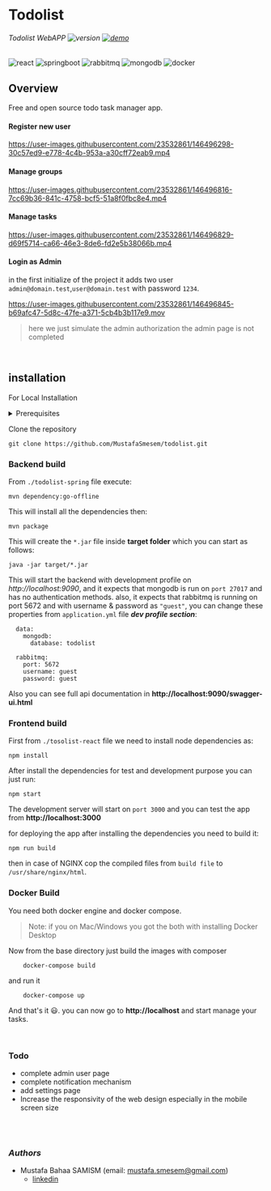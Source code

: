# Todolist
###### Todolist WebAPP  <img src="https://img.shields.io/badge/version-1.0.0-green" alt="version"/>  [<img src="https://img.shields.io/badge/app-demo-blue" alt="demo"/>](http://138.197.103.13/)

<p>
<img src="https://img.shields.io/badge/react%20-%2320232a.svg?&style=for-the-badge&logo=react" alt="react"/>
<img src="https://img.shields.io/badge/spring%20boot%20-%2320232a.svg?&style=for-the-badge&logo=springboot" alt="springboot"/>
<img src="https://img.shields.io/badge/rabbitMQ%20-%2320232a.svg?&style=for-the-badge&logo=rabbitmq" alt="rabbitmq"/>
<img src="https://img.shields.io/badge/mongoDB%20-%2320232a.svg?&style=for-the-badge&logo=mongodb" alt="mongodb"/>
<img src="https://img.shields.io/badge/docker%20-%2320232a.svg?&style=for-the-badge&logo=docker" alt="docker"/>
</p>

## Overview
Free and open source todo task manager app.


#### Register new user

https://user-images.githubusercontent.com/23532861/146496298-30c57ed9-e778-4c4b-953a-a30cff72eab9.mp4

#### Manage groups


https://user-images.githubusercontent.com/23532861/146496816-7cc69b36-841c-4758-bcf5-51a8f0fbc8e4.mp4


#### Manage tasks


https://user-images.githubusercontent.com/23532861/146496829-d69f5714-ca66-46e3-8de6-fd2e5b38066b.mp4


#### Login as Admin
in the first initialize of the project it adds two user `admin@domain.test`,`user@domain.test` with password `1234`.


https://user-images.githubusercontent.com/23532861/146496845-b69afc47-5d8c-47fe-a371-5cb4b3b117e9.mov



> here we just simulate the admin authorization the admin page is not completed

<br/>

## installation
For Local Installation
<details><summary>Prerequisites</summary>
<p>

#### Environment requests
  - nodejs v14.15.0
  - JDK 16 + maven
  - git
  - mongodb 4.0 +
  - rabbitmq
  
</p>
</details>

Clone the repository
```
git clone https://github.com/MustafaSmesem/todolist.git
```

### Backend build
From `./todolist-spring` file execute:
```
mvn dependency:go-offline 
```
This will install all the dependencies then:
```
mvn package
```
This will create the `*.jar` file inside **target folder** which you can start as follows:
```
java -jar target/*.jar
```
This will start the backend with development profile on *http://localhost:9090*, and it expects that mongodb is run on `port 27017` and has no authentication methods.
also, it expects that rabbitmq is running on port 5672 and with username & password as `"guest"`,  you can change these properties from `application.yml` file **_dev profile section_**:
```
  data:
    mongodb:
      database: todolist

  rabbitmq:
    port: 5672
    username: guest
    password: guest
```
Also you can see full api documentation in **http://localhost:9090/swagger-ui.html**


### Frontend build
First from `./tosolist-react` file we need to install node dependencies as:
```
npm install
```
After install the dependencies for test and development purpose you can just run:
```
npm start
```
The development server will start on `port 3000` and you can test the app from **http://localhost:3000**

for deploying the app after installing the dependencies you need to build it:
```
npm run build
```
then in case of NGINX cop the compiled files from `build file` to `/usr/share/nginx/html`.


### Docker Build
You need both docker engine and docker compose.
> Note: if you on Mac/Windows you got the both with installing Docker Desktop

Now from the base directory just build the images with composer
```
    docker-compose build
```
and run it
```
    docker-compose up
```
And that's it :smiley:. you can now go to **http://localhost** and start manage your tasks.

<br/>

### Todo
- complete admin user page
- complete notification mechanism
- add settings page
- Increase the responsivity of the web design especially in the mobile screen size

<br/><br/>

### *Authors*
* Mustafa Bahaa SAMISM (email: mustafa.smesem@gmail.com)
  - [linkedin](https://www.linkedin.com/in/mustafa-samism/)
